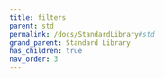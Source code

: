 ```yaml
---
title: filters
parent: std
permalink: /docs/StandardLibrary#std
grand_parent: Standard Library
has_children: true
nav_order: 3
---
```

